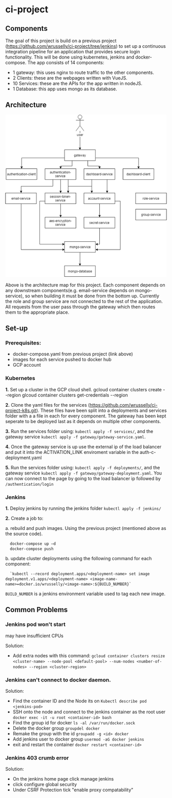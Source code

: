 # ci-project

## Components 
The goal of this project is build on a previous project (https://github.com/wrusselly/ci-project/tree/jenkins) to set up a continuous integration pipeline for an application that provides secure login functionality. This will be done using kubernetes, jenkins and docker-compose. The app consists of 14 components: 
*	1 gateway: this uses nginx to route traffic to the other components.
*	2 Clients: these are the webpages written with VueJS.
*	10 Services: these are the APIs for the app written in nodeJS. 
*	1 Database: this app uses mongo as its database.

## Architecture
![Architecture map](https://github.com/wrusselly/ci-project/blob/master/CI-project.png)

Above is the architecture map for this project. Each component depends on any downstream components(e.g. email-service depends on mongo-service), so when building it must be done from the bottom up. Currently the role and group service are not connected to the rest of the application. All requests from the user pass through the gateway which then routes them to the appropriate place. 


## Set-up 
### Prerequisites: 
* docker-compose.yaml from previous project (link above)
* images for each service pushed to docker hub
* GCP account 

### Kubernetes 
**1.** Set up a cluster in the GCP cloud shell. 
    gcloud container clusters create <cluster-name> --region <region>
    glcoud container clusters get-credentials <cluster-name> --region <region>
  
**2.** Clone the yaml files for the services (https://github.com/wrusselly/ci-project-k8s.git). These files have been split into a deployments and services folder with a a file in each for every component. The gateway has been kept seperate to be deployed last as it depends on multiple other components. 

**3.** Run the services folder using: `kubectl apply -f services/`, and the gateway service `kubectl apply -f gateway/gateway-service.yaml`.

**4.** Once the gateway service is up use the external ip of the load balancer and put it into the ACTIVATION_LINK enviroment variable in the auth-c-deployment.yaml

**5.** Run the services folder using: `kubectl apply -f deployments/`, and the gateway service `kubectl apply -f gateway/gateway-deployment.yaml`. You can now connect to the page by going to the load balancer ip followed by `/authentication/login`

### Jenkins 
**1.** Deploy jenkins by running the jenkins folder `kubectl apply -f jenkins/`

**2.** Create a job to:
    
   a. rebuild and push images. Using the previous project (mentioned above as the source code).
      
      docker-compose up –d 
      docker-compose push
    
   b. update cluster deployments using the following command for each component: 
      
      `kubectl --record deployment.apps/<deployment-name> set image deployment.v1.apps/<deployment-name> <image-name-name>=docker.io/wrusselly/<image-name>:${BUILD_NUMBER}`
  
  `BUILD_NUMBER` is a jenkins environment variable used to tag each new image. 
  
## Common Problems
### Jenkins pod won't start
may have insufficient CPUs

Solution:
* Add extra nodes with this command:
  `gcloud container clusters resize <cluster-name> --node-pool <default-pool> --num-nodes <number-of-nodes> --region <cluster-region>`
  
### Jenkins can't connect to docker daemon. 
  
Solution:
* Find the container ID and the Node its on `Kubectl describe pod <jenkins-pod>`
* SSH onto the node and connect to the jenkins container as the root user `docker exec -it -u root <container-id> bash`
* Find the group id for docker `ls -al /var/run/docker.sock`
* Delete the docker group `groupdel docker`
* Remake the group with the id `groupadd -g <id> docker`
* Add jenkins user to docker group `usermod -aG docker jenkins`
* exit and restart the container `docker restart <container-id>`
  
### Jenkins 403 crumb error 
  
Solution: 
* On the jenkins home page click manage jenkins
* click configure global security
* Under CSRF Protection tick "enable proxy compatability"
